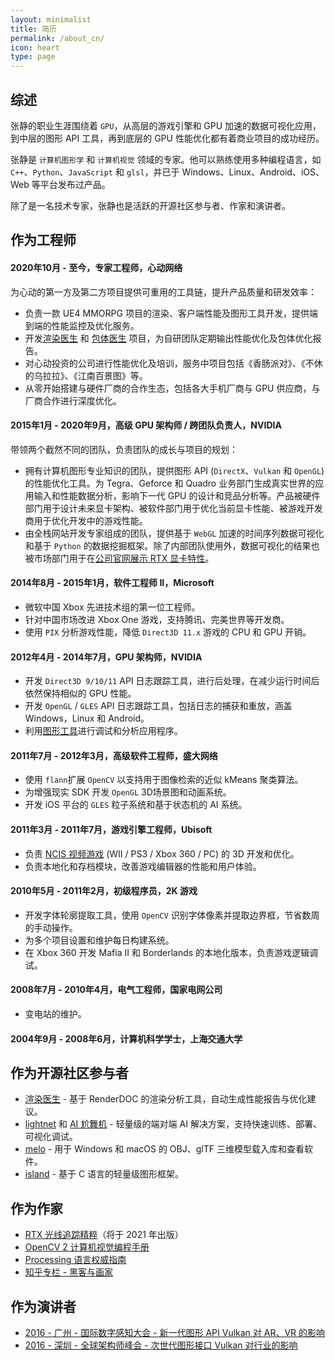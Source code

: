```yaml
---
layout: minimalist
title: 简历
permalink: /about_cn/
icon: heart
type: page
---
```


## 综述

张静的职业生涯围绕着 `GPU`，从高层的游戏引擎和 GPU 加速的数据可视化应用，到中层的图形 API 工具，再到底层的 GPU 性能优化都有着商业项目的成功经历。

张静是 `计算机图形学` 和 `计算机视觉` 领域的专家。他可以熟练使用多种编程语言，如 `C++`、`Python`、`JavaScript` 和 `glsl`，并已于 Windows、Linux、Android、iOS、Web 等平台发布过产品。

除了是一名技术专家，张静也是活跃的开源社区参与者、作家和演讲者。

## 作为工程师

#### 2020年10月 - 至今，专家工程师，心动网络

为心动的第一方及第二方项目提供可重用的工具链，提升产品质量和研发效率：

- 负责一款 UE4 MMORPG 项目的渲染、客户端性能及图形工具开发，提供端到端的性能监控及优化服务。
- 开发[渲染医生](https://github.com/xindong/render-doctor) 和 [包体医生](https://github.com/xindong/pkg-doctor) 项目，为自研团队定期输出性能优化及包体优化报告。
- 对心动投资的公司进行性能优化及培训，服务中项目包括《香肠派对》、《不休的乌拉拉》、《江南百景图》等。
- 从零开始搭建与硬件厂商的合作生态，包括各大手机厂商与 GPU 供应商，与厂商合作进行深度优化。

#### 2015年1月 - 2020年9月，高级 GPU 架构师 / 跨团队负责人，NVIDIA

带领两个截然不同的团队，负责团队的成长与项目的规划：

- 拥有计算机图形专业知识的团队，提供图形 API (`DirectX`、`Vulkan` 和 `OpenGL`) 的性能优化工具。为 Tegra、Geforce 和 Quadro 业务部门生成真实世界的应用输入和性能数据分析，影响下一代 GPU 的设计和竞品分析等。产品被硬件部门用于设计未来显卡架构、被软件部门用于优化当前显卡性能、被游戏开发商用于优化开发中的游戏性能。
- 由全栈网站开发专家组成的团队，提供基于 `WebGL` 加速的时间序列数据可视化和基于 `Python` 的数据挖掘框架。除了内部团队使用外，数据可视化的结果也被市场部门用于在[公司官网展示 RTX 显卡特性](https://www.nvidia.com/content/dam/en-zz/Solutions/geforce/news/geforce-rtx-gtx-dxr/geforce-rtx-gtx-dxr-one-metro-exodus-frame.png)。

#### 2014年8月 - 2015年1月，软件工程师 II，Microsoft

- 微软中国 Xbox 先进技术组的第一位工程师。
- 针对中国市场改进 Xbox One 游戏，支持腾讯、完美世界等开发商。
- 使用 `PIX` 分析游戏性能，降低 `Direct3D 11.x` 游戏的 CPU 和 GPU 开销。

#### 2012年4月 - 2014年7月，GPU 架构师，NVIDIA

- 开发 `Direct3D 9/10/11` API 日志跟踪工具，进行后处理，在减少运行时间后依然保持相似的 GPU 性能。
- 开发 `OpenGL` / `GLES` API 日志跟踪工具，包括日志的捕获和重放，涵盖 Windows，Linux 和 Android。
- 利用[图形工具](https://www.vinjn.com/2013/07/07/graphics-debugging-tools-overview/)进行调试和分析应用程序。

#### 2011年7月 -  2012年3月，高级软件工程师，盛大网络

- 使用 `flann`扩展 `OpenCV` 以支持用于图像检索的近似 kMeans 聚类算法。
- 为增强现实 SDK 开发 `OpenGL` 3D场景图和动画系统。
- 开发 iOS 平台的 `GLES` 粒子系统和基于状态机的 AI 系统。

#### 2011年3月 - 2011年7月，游戏引擎工程师，Ubisoft

- 负责 [NCIS 视频游戏](http://www.mobygames.com/developer/sheet/view/by_genre/developerId,532850/) (WII / PS3 / Xbox 360 / PC) 的 3D 开发和优化。
- 负责本地化和存档模块，改善游戏编辑器的性能和用户体验。

#### 2010年5月 - 2011年2月，初级程序员，2K 游戏

- 开发字体轮廓提取工具，使用 `OpenCV` 识别字体像素并提取边界框，节省数周的手动操作。
- 为多个项目设置和维护每日构建系统。
- 在 Xbox 360 开发 Mafia II 和 Borderlands 的本地化版本，负责游戏逻辑调试。

#### 2008年7月 - 2010年4月，电气工程师，国家电网公司

- 变电站的维护。

#### 2004年9月 - 2008年6月，计算机科学学士，上海交通大学

## 作为开源社区参与者

-  [渲染医生](https://github.com/xindong/render-doctor) - 基于 RenderDOC 的渲染分析工具，自动生成性能报告与优化建议。
-  [lightnet](https://github.com/jing-vision/lightnet) 和 [AI 尬舞机](https://github.com/jing-interactive/DancingGaga)  - 轻量级的端对端 AI 解决方案，支持快速训练、部署、可视化调试。
-  [melo](https://github.com/jing-interactive/melo)  - 用于 Windows 和 macOS 的 OBJ、glTF 三维模型载入库和查看软件。
-  [island](https://github.com/island-org/island)  -  基于 C 语言的轻量级图形框架。

## 作为作家

- [RTX 光线追踪精粹](http://www.vinjn.com/2019/04/23/ray-tracing-gems-cn-20190423/)（将于 2021 年出版）
- [OpenCV 2 计算机视觉编程手册](http://www.amazon.cn/OpenCV2%E8%AE%A1%E7%AE%97%E6%9C%BA%E8%A7%86%E8%A7%89%E7%BC%96%E7%A8%8B%E6%89%8B%E5%86%8C-Robert-Laganiere%E8%91%97-%E5%BC%A0%E9%9D%99/dp/B00DO9TC6C/)
- [Processing 语言权威指南](http://www.amazon.cn/Processing%E8%AF%AD%E8%A8%80%E6%9D%83%E5%A8%81%E6%8C%87%E5%8D%97-%E7%91%9E%E6%96%AF/dp/B00FEMKN7Y/)
- [知乎专栏 - 黑客与画家](https://zhuanlan.zhihu.com/hacker-and-painter)

## 作为演讲者

-  [2016  - 广州 - 国际数字感知大会 - 新一代图形 API Vulkan 对 AR、VR 的影响](http://www.vinjn.com/slides/arvr-api-talk/index.html#/) 
-  [2016  - 深圳 - 全球架构师峰会 - 次世代图形接口 Vulkan 对行业的影响](http://www.vinjn.com/slides/vulkan-arch-summit/index.html#/) 